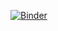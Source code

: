 [![Binder](https://mybinder.org/badge_logo.svg)](https://mybinder.org/v2/gh/rht/bank_contagion/master)
